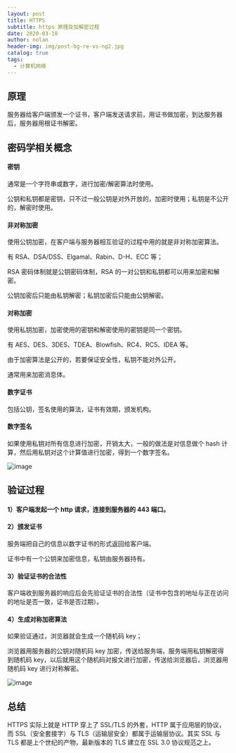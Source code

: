 ```yaml
---
layout: post
title: HTTPS
subtitle: https 原理及加解密过程
date: 2020-03-10
author: nolan
header-img: img/post-bg-re-vs-ng2.jpg
catalog: true
tags:
  - 计算机网络
---
```


## 原理

服务器给客户端颁发一个证书，客户端发送请求前，用证书做加密，到达服务器后，服务器用根证书解密。

## 密码学相关概念

#### 密钥

通常是一个字符串或数字，进行加密/解密算法时使用。

公钥和私钥都是密钥，只不过一般公钥是对外开放的，加密时使用；私钥是不公开的，解密时使用。

#### 非对称加密

使用公钥加密，在客户端与服务器相互验证的过程中用的就是非对称加密算法。

有 RSA、DSA/DSS、Elgamal、Rabin、D-H、ECC 等；

RSA 密码体制就是公钥密码体制，RSA 的一对公钥和私钥都可以用来加密和解密。

公钥加密后只能由私钥解密；私钥加密后只能由公钥解密。

#### 对称加密

使用私钥加密，加密使用的密钥和解密使用的密钥是同一个密钥。

有 AES、DES、3DES、TDEA、Blowfish、RC4、RC5、IDEA 等。

由于加密算法是公开的，若要保证安全性，私钥不能对外公开。

通常用来加密消息体。

#### 数字证书

包括公钥，签名使用的算法，证书有效期，颁发机构。

#### 数字签名

如果使用私钥对所有信息进行加密，开销太大，一般的做法是对信息做个 hash 计算，然后用私钥对这个计算值进行加密，得到一个数字签名。

![image](https://tva1.sinaimg.cn/large/00831rSTgy1gcr6cunoamj30jb08l3z7.jpg)

## 验证过程

#### 1）客户端发起一个 http 请求，连接到服务器的 443 端口。

#### 2）颁发证书

服务端把自己的信息以数字证书的形式返回给客户端。

证书中有一个公钥来加密信息，私钥由服务器持有。

#### 3）验证证书的合法性

客户端收到服务器的响应后会先验证证书的合法性（证书中包含的地址与正在访问的地址是否一致，证书是否过期）。

#### 4）生成对称加密算法

如果验证通过，浏览器就会生成一个随机码 key；

浏览器用服务器的公钥对随机码 key 加密，传送给服务端，服务端用私钥解密得到随机码 key，以后就用这个随机码对报文进行加密，传送给浏览器后，浏览器用随机码 key 进行对称解密。

![image](https://tva1.sinaimg.cn/large/00831rSTgy1gcr795ljgwj30u012wafq.jpg)

## 总结

HTTPS 实际上就是 HTTP 穿上了 SSL/TLS 的外套，HTTP 属于应用层的协议，而 SSL（安全套接字）与 TLS（运输层安全）都属于运输层协议。其实 SSL 与 TLS 都是上个世纪的产物，最新版本的 TLS 建立在 SSL 3.0 协议规范之上。
